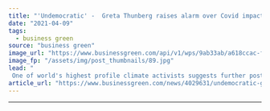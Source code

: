 ```yaml
---
title: "'Undemocratic' -  Greta Thunberg raises alarm over Covid impact on COP26 Climate Summit"
date: "2021-04-09"
tags: 
  - business green
source: "business green"
image_url: "https://www.businessgreen.com/api/v1/wps/9ab33ab/a618ccac-f6f7-4f37-b5b5-4373a6daef34/1/Greta-Thunberg-01-185x114.jpg"
image_fp: "/assets/img/post_thumbnails/89.jpg"
lead: "
 One of world's highest profile climate activists suggests further postponement of crucial Climate Summit may be required, but warns any delay must not impact climate action ..."
article_url: "https://www.businessgreen.com/news/4029631/undemocratic-greta-thunberg-raises-alarm-covid-impact-cop26-climate-summit"
---
```


---
